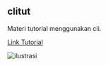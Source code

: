 ## clitut

Materi tutorial menggunakan cli.

[Link Tutorial](http://mpratama.github.io/tulisan/navigasi-eksekusi-read-copy-dan-move-linux-cli-dasar/)

![ilustrasi](https://dl.dropboxusercontent.com/u/24566089/img_blog/dungeon_directory.png)
